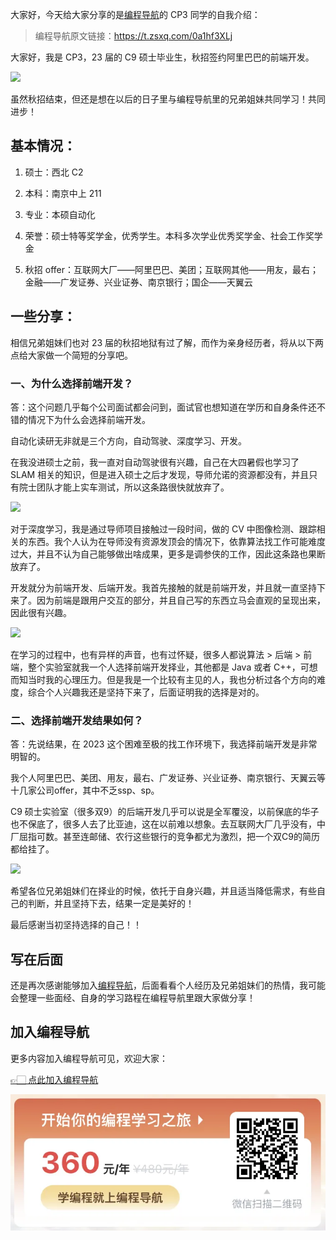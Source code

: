大家好，今天给大家分享的是[编程导航](https://mp.weixin.qq.com/s?__biz=MzI1NDczNTAwMA==&mid=2247524980&idx=2&sn=9ddcdb6c52aa096ed4c5ad0ced946a7d&chksm=e9c28583deb50c95f3c2665713a8bbc372c68332b3bfb846cf4b23af3f1cc07164832a291335&token=689599617&lang=zh_CN&scene=21#wechat_redirect)的 CP3 同学的自我介绍：

> 编程导航原文链接：https://t.zsxq.com/0a1hf3XLj

大家好，我是 CP3，23 届的 C9 硕士毕业生，秋招签约阿里巴巴的前端开发。

![](https://files.mdnice.com/user/31817/7274904c-09ed-48fb-ab23-afbe0fd74205.png)


虽然秋招结束，但还是想在以后的日子里与编程导航里的兄弟姐妹共同学习！共同进步！

## 基本情况：

1. 硕士：西北 C2

2. 本科：南京中上 211

3. 专业：本硕自动化

4. 荣誉：硕士特等奖学金，优秀学生。本科多次学业优秀奖学金、社会工作奖学金

5. 秋招 offer：互联网大厂——阿里巴巴、美团；互联网其他——用友，最右；金融——广发证券、兴业证券、南京银行；国企——天翼云

 

## 一些分享：

相信兄弟姐妹们也对 23 届的秋招地狱有过了解，而作为亲身经历者，将从以下两点给大家做一个简短的分享吧。

### 一、为什么选择前端开发？

答：这个问题几乎每个公司面试都会问到，面试官也想知道在学历和自身条件还不错的情况下为什么会选择前端开发。

自动化读研无非就是三个方向，自动驾驶、深度学习、开发。

在我没进硕士之前，我一直对自动驾驶很有兴趣，自己在大四暑假也学习了 SLAM 相关的知识，但是进入硕士之后才发现，导师允诺的资源都没有，并且只有院士团队才能上实车测试，所以这条路很快就放弃了。


![](https://files.mdnice.com/user/31817/c3368f54-0a2c-4297-bad8-b71fae402c95.png)


对于深度学习，我是通过导师项目接触过一段时间，做的 CV 中图像检测、跟踪相关的东西。我个人认为在导师没有资源发顶会的情况下，依靠算法找工作可能难度过大，并且不认为自己能够做出啥成果，更多是调参侠的工作，因此这条路也果断放弃了。

开发就分为前端开发、后端开发。我首先接触的就是前端开发，并且就一直坚持下来了。因为前端是跟用户交互的部分，并且自己写的东西立马会直观的呈现出来，因此很有兴趣。


![](https://files.mdnice.com/user/31817/dbb8ea80-319d-4558-b18a-c8a63cc32fd7.png)


在学习的过程中，也有异样的声音，也有过怀疑，很多人都说算法 > 后端 > 前端，整个实验室就我一个人选择前端开发择业，其他都是 Java 或者 C++，可想而知当时我的心理压力。但是我是一个比较有主见的人，我也分析过各个方向的难度，综合个人兴趣我还是坚持下来了，后面证明我的选择是对的。

 

### 二、选择前端开发结果如何？

答：先说结果，在 2023 这个困难至极的找工作环境下，我选择前端开发是非常明智的。

我个人阿里巴巴、美团、用友，最右、广发证券、兴业证券、南京银行、天翼云等十几家公司offer，其中不乏ssp、sp。

C9 硕士实验室（很多双9）的后端开发几乎可以说是全军覆没，以前保底的华子也不保底了，很多人去了比亚迪，这在以前难以想象。去互联网大厂几乎没有，中厂屈指可数。甚至连邮储、农行这些银行的竞争都尤为激烈，把一个双C9的简历都给挂了。


![](https://files.mdnice.com/user/31817/aaf022e5-58c7-46fd-a4bc-8f93f2df42db.png)


希望各位兄弟姐妹们在择业的时候，依托于自身兴趣，并且适当降低需求，有些自己的判断，并且坚持下去，结果一定是美好的！

最后感谢当初坚持选择的自己！！



## 写在后面

还是再次感谢能够加入[编程导航](https://mp.weixin.qq.com/s?__biz=MzI1NDczNTAwMA==&mid=2247524980&idx=2&sn=9ddcdb6c52aa096ed4c5ad0ced946a7d&chksm=e9c28583deb50c95f3c2665713a8bbc372c68332b3bfb846cf4b23af3f1cc07164832a291335&token=689599617&lang=zh_CN&scene=21#wechat_redirect)，后面看看个人经历及兄弟姐妹们的热情，我可能会整理一些面经、自身的学习路程在编程导航里跟大家做分享！

## 加入编程导航

更多内容加入编程导航可见，欢迎大家：

[👉🏻 点此加入编程导航](https://yuyuanweb.feishu.cn/wiki/SDtMwjR1DituVpkz5MLc3fZLnzb)

![微信扫码领券加入](../../../image/join_us.png)
